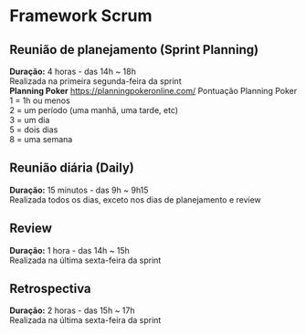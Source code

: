 # Framework Scrum

## Reunião de planejamento (Sprint Planning)
**Duração:** 4 horas - das 14h ~ 18h  
Realizada na primeira segunda-feira da sprint  
**Planning Poker** https://planningpokeronline.com/
Pontuação Planning Poker  
1 = 1h ou menos  
2 = um período (uma manhã, uma tarde, etc)  
3 = um dia  
5 = dois dias  
8 = uma semana  

## Reunião diária (Daily)
**Duração:** 15 minutos - das 9h ~ 9h15  
Realizada todos os dias, exceto nos dias de planejamento e review  

## Review
**Duração:** 1 hora - das 14h ~ 15h  
Realizada na última sexta-feira da sprint

## Retrospectiva
**Duração:** 2 horas - das 15h ~ 17h  
Realizada na última sexta-feira da sprint
